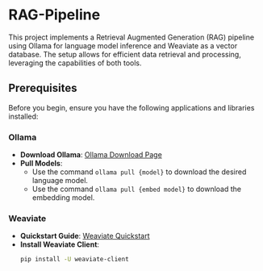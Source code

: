 # RAG-Pipeline


This project implements a Retrieval Augmented Generation (RAG) pipeline using Ollama for language model inference and Weaviate as a vector database. The setup allows for efficient data retrieval and processing, leveraging the capabilities of both tools.

## Prerequisites

Before you begin, ensure you have the following applications and libraries installed:

### Ollama
- **Download Ollama**: [Ollama Download Page](https://ollama.com/download)
- **Pull Models**:
  - Use the command `ollama pull {model}` to download the desired language model.
  - Use the command `ollama pull {embed model}` to download the embedding model.

### Weaviate
- **Quickstart Guide**: [Weaviate Quickstart](https://weaviate.io/developers/weaviate/quickstart)
- **Install Weaviate Client**:
  ```bash
  pip install -U weaviate-client

